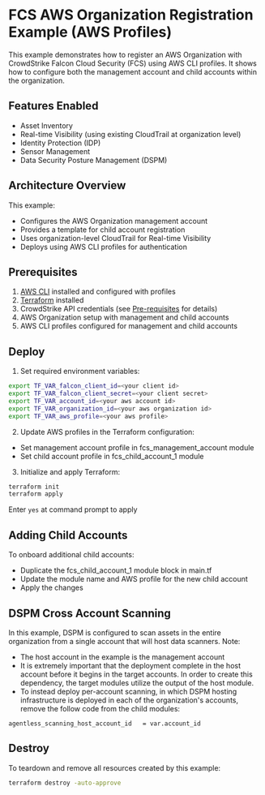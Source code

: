 # FCS AWS Organization Registration Example (AWS Profiles)

This example demonstrates how to register an AWS Organization with CrowdStrike Falcon Cloud Security (FCS) using AWS CLI profiles. It shows how to configure both the management account and child accounts within the organization.

## Features Enabled

- Asset Inventory
- Real-time Visibility (using existing CloudTrail at organization level)
- Identity Protection (IDP)
- Sensor Management
- Data Security Posture Management (DSPM)

## Architecture Overview

This example:
- Configures the AWS Organization management account
- Provides a template for child account registration
- Uses organization-level CloudTrail for Real-time Visibility
- Deploys using AWS CLI profiles for authentication

## Prerequisites

1. [AWS CLI](https://docs.aws.amazon.com/cli/latest/userguide/install-cliv2.html) installed and configured with profiles
2. [Terraform](https://learn.hashicorp.com/tutorials/terraform/install-cli) installed
3. CrowdStrike API credentials (see [Pre-requisites](../../README.md#pre-requisites) for details)
4. AWS Organization setup with management and child accounts
5. AWS CLI profiles configured for management and child accounts

## Deploy

1. Set required environment variables:
```sh
export TF_VAR_falcon_client_id=<your client id>
export TF_VAR_falcon_client_secret=<your client secret>
export TF_VAR_account_id=<your aws account id>
export TF_VAR_organization_id=<your aws organization id>
export TF_VAR_aws_profile=<your aws profile>
```

2. Update AWS profiles in the Terraform configuration:

* Set management account profile in fcs_management_account module
* Set child account profile in fcs_child_account_1 module

3. Initialize and apply Terraform:
```sh
terraform init
terraform apply
```

Enter `yes` at command prompt to apply

## Adding Child Accounts
To onboard additional child accounts:

* Duplicate the fcs_child_account_1 module block in main.tf
* Update the module name and AWS profile for the new child account
* Apply the changes

## DSPM Cross Account Scanning

In this example, DSPM is configured to scan assets in the entire organization from a single account that will host data scanners.
Note:
- The host account in the example is the management account
- It is extremely important that the deployment complete in the host account before it begins in the target accounts. In order to create this dependency, the target modules utilize the output of the host module.
- To instead deploy per-account scanning, in which DSPM hosting infrastructure is deployed in each of the organization's accounts, remove the follow code from the child modules:

```hcl
agentless_scanning_host_account_id   = var.account_id
```

## Destroy

To teardown and remove all resources created by this example:

```sh
terraform destroy -auto-approve
```
